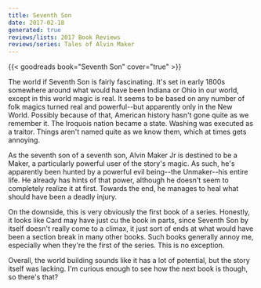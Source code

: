 ```yaml
---
title: Seventh Son
date: 2017-02-18
generated: true
reviews/lists: 2017 Book Reviews
reviews/series: Tales of Alvin Maker
---
```

{{< goodreads book="Seventh Son" cover="true" >}}

The world if Seventh Son is fairly fascinating. It's set in early 1800s somewhere around what would have been Indiana or Ohio in our world, except in this world magic is real. It seems to be based on any number of folk magics turned real and powerful--but apparently only in the New World. Possibly because of that, American history hasn't gone quite as we remember it. The Iroquois nation became a state. Washing was executed as a traitor. Things aren't named quite as we know them, which at times gets annoying.  

As the seventh son of a seventh son, Alvin Maker Jr is destined to be a Maker, a particularly powerful user of the story's magic. As such, he's apparently been hunted by a powerful evil being--the Unmaker--his entire life. He already has hints of that power, although he doesn't seem to completely realize it at first. Towards the end, he manages to heal what should have been a deadly injury.  

<!--more-->

On the downside, this is very obviously the first book of a series. Honestly, it looks like Card may have just cu the book in parts, since Seventh Son by itself doesn't really come to a climax, it just sort of ends at what would have been a section break in many other books. Such books generally annoy me, especially when they're the first of the series. This is no exception.  

Overall, the world building sounds like it has a lot of potential, but the story itself was lacking. I'm curious enough to see how the next book is though, so there's that?


